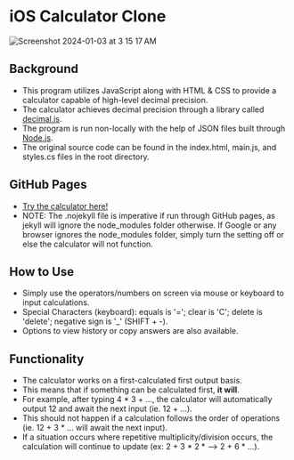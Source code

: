 # iOS Calculator Clone
![Screenshot 2024-01-03 at 3 15 17 AM](https://github.com/andrewpols/iOS-calculator-project/assets/139817202/39dd4d77-0ca3-42ec-a19b-d29e58bb04cc)

## Background
- This program utilizes JavaScript along with HTML & CSS to provide a calculator capable of high-level decimal precision.
- The calculator achieves decimal precision through a library called [decimal.js](https://github.com/MikeMcl/decimal.js).
- The program is run non-locally with the help of JSON files built through [Node.js](https://github.com/nodejs/node).
- The original source code can be found in the index.html, main.js, and styles.cs files in the root directory.

## GitHub Pages
- [Try the calculator here!](https://andrewpols.github.io/iOS-calculator-project/)
- NOTE: The .nojekyll file is imperative if run through GitHub pages, as jekyll will ignore the node_modules folder otherwise. If Google or any browser ignores the node_modules folder, simply turn the setting off or else the calculator will not function.

## How to Use
- Simply use the operators/numbers on screen via mouse or keyboard to input calculations.
- Special Characters (keyboard): equals is '='; clear is 'C'; delete is 'delete'; negative sign is '_' (SHIFT + -).
- Options to view history or copy answers are also available.

## Functionality
- The calculator works on a first-calculated first output basis.
- This means that if something can be calculated first, **it will**.
- For example, after typing 4 * 3 + ..., the calculator will automatically output 12 and await the next input (ie. 12 + ...).
- This should not happen if a calculation follows the order of operations (ie. 12 + 3 * ... will await the next input).
- If a situation occurs where repetitive multiplicity/division occurs, the calculation will continue to update (ex: 2 + 3 * 2 * --> 2 + 6 * ...).
